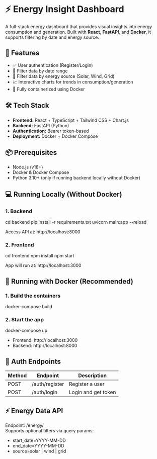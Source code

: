 # ⚡ Energy Insight Dashboard

A full-stack energy dashboard that provides visual insights into energy consumption and generation. Built with **React**, **FastAPI**, and **Docker**, it supports filtering by date and energy source.

## 🚀 Features
- ✅ User authentication (Register/Login)
- 📅 Filter data by date range
- 🔌 Filter data by energy source (Solar, Wind, Grid)
- 📈 Interactive charts for trends in consumption/generation
- 🐳 Fully containerized using Docker

## 🛠 Tech Stack
- **Frontend:** React + TypeScript + Tailwind CSS + Chart.js
- **Backend:** FastAPI (Python)
- **Authentication:** Bearer token-based
- **Deployment:** Docker + Docker Compose

## 📦 Prerequisites
- Node.js (v18+)
- Docker & Docker Compose
- Python 3.10+ (only if running backend locally without Docker)

## 💻 Running Locally (Without Docker)

### 1. Backend
cd backend
pip install -r requirements.txt
uvicorn main:app --reload

Access API at: http://localhost:8000

### 2. Frontend
cd frontend
npm install
npm start

App will run at: http://localhost:3000

## 🐳 Running with Docker (Recommended)

### 1. Build the containers
docker-compose build

### 2. Start the app
docker-compose up

- Frontend: http://localhost:3000
- Backend: http://localhost:8000

## 🔐 Auth Endpoints

| Method | Endpoint         | Description         |
|--------|------------------|---------------------|
| POST   | /auth/register   | Register a user     |
| POST   | /auth/login      | Login and get token |

## ⚡ Energy Data API

Endpoint: /energy/  
Supports optional filters via query params:

- start_date=YYYY-MM-DD
- end_date=YYYY-MM-DD
- source=solar | wind | grid




